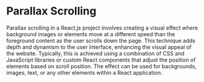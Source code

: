 # Parallax Scrolling

Parallax scrolling in a React.js project involves creating a visual effect where background images or elements move at a different speed than the foreground content as the user scrolls down the page. This technique adds depth and dynamism to the user interface, enhancing the visual appeal of the website. Typically, this is achieved using a combination of CSS and JavaScript libraries or custom React components that adjust the position of elements based on scroll position. The effect can be used for backgrounds, images, text, or any other elements within a React application.

